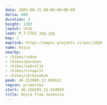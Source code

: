 ```yaml
---
date: 2003-06-15 00:00:00+00:00
delta: 600
duration: 3
height: 1303
layout: stub
lead: M_7-5762_img.jpg
map: 1
maplink: https://mapzs.projekti.si/poi/1026
name: Kojca
nearby:
- /hikes/rodne
- /hikes/porezen
- /hikes/sebrelje
- /hikes/crnaprst
- /hikes/skrbinakuk
peak: 46.153889,13.926612
region: primorska
start: 46.156103,13.944929
title: Kojca from Jesenica
---
```

